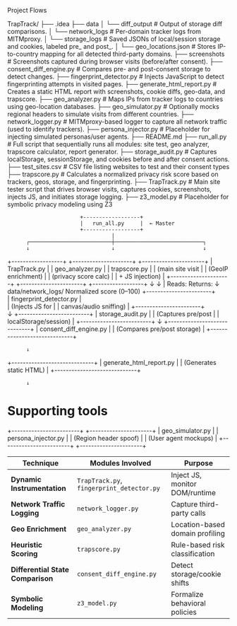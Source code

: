 Project Flows

TrapTrack/
├── .idea
├── data
│   └── diff_output                    # Output of storage diff comparisons.
│   └── network_logs                   #  Per-domain tracker logs from MITMproxy.
│   └── storage_logs                   # Saved JSONs of local/session storage and cookies, labeled pre_ and post_.
│   └── geo_locations.json             # Stores IP-to-country mapping for all detected third-party domains.
├── screenshots                       # Screenshots captured during browser visits (before/after consent).
├── consent_diff_engine.py             # Compares pre- and post-consent storage to detect changes.
├── fingerprint_detector.py            #  Injects JavaScript to detect fingerprinting attempts in visited pages.
├── generate_html_report.py            # Creates a static HTML report with screenshots, cookie diffs, geo-data, and trapscore.
├── geo_analyzer.py                   # Maps IPs from tracker logs to countries using geo-location databases.
├── geo_simulator.py                  # Optionally mocks regional headers to simulate visits from different countries.
├── network_logger.py                 # MITMproxy-based logger to capture all network traffic (used to identify trackers).
├── persona_injector.py               # Placeholder for injecting simulated personas/user agents.
├── README.md
├── run_all.py                        # Full script that sequentially runs all modules: 
                                        site test, geo analyzer, trapscore calculator, report generator.
├── storage_audit.py                  # Captures localStorage, sessionStorage, and cookies before and after consent actions.
├── test_sites.csv                    # CSV file listing websites to test and their consent types
├── trapscore.py                      # Calculates a normalized privacy risk score based on trackers, geos, storage, and fingerprinting.
├── TrapTrack.py                      # Main site tester script that drives browser visits, 
                                        captures cookies, screenshots, injects JS, and initiates storage logging.
├── z3_model.py                       # Placeholder for symbolic privacy modeling using Z3



                           +------------------+
                           |   run_all.py     |  ← Master
                           +------------------+
                                     |
          ┌──────────────────────────┼────────────────────────────┐
          ↓                          ↓                            ↓
+------------------+    +---------------------+      +----------------------+
|  TrapTrack.py    |    |  geo_analyzer.py    |      |  trapscore.py        |
| (main site visit |    | (GeoIP enrichment)  |      | (privacy score calc) |
|  + JS injection) |    +---------------------+      +----------------------+
+------------------+               ↓                          ↓
          |                        Reads:                 Returns:
          ↓                    data/network_logs/       Normalized score (0–100)
+-----------------------+                             
| fingerprint_detector.py |                            
| (Injects JS for        |
| canvas/audio sniffing) |
+-----------------------+                              
          ↓
+-------------------------+
| storage_audit.py        |
| (Captures pre/post      |
| localStorage/session)   |
+-------------------------+
          ↓
+-----------------------------+
| consent_diff_engine.py      |
| (Compares pre/post storage) |
+-----------------------------+

          ↓
+-----------------------------+
| generate_html_report.py     |
| (Generates static HTML)     |
+-----------------------------+

          ↓

# Supporting tools
+------------------------+   +----------------------+
| geo_simulator.py       |   | persona_injector.py  |
| (Region header spoof)  |   | (User agent mockups) |
+------------------------+   +----------------------+




| Technique                         | Modules Involved                          | Purpose                         |
|-----------------------------------| ----------------------------------------- | ------------------------------- |
| **Dynamic Instrumentation**       | `TrapTrack.py`, `fingerprint_detector.py` | Inject JS, monitor DOM/runtime  |
| **Network Traffic Logging**       | `network_logger.py`                       | Capture third-party calls       |
| **Geo Enrichment**                | `geo_analyzer.py`                         | Location-based domain profiling |
| **Heuristic Scoring**             | `trapscore.py`                            | Rule-based risk classification  |
| **Differential State Comparison** | `consent_diff_engine.py`                  | Detect storage/cookie shifts    |
| **Symbolic Modeling**             | `z3_model.py`                             | Formalize behavioral policies   |
